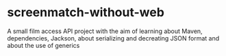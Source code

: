 # screenmatch-without-web

A small film access API project with the aim of learning about Maven, dependencies, Jackson, about serializing and decreating JSON format and about the use of generics
